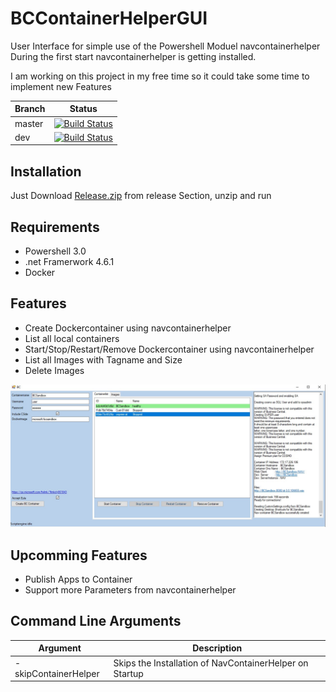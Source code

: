 # BCContainerHelperGUI
User Interface for simple use of the Powershell Moduel navcontainerhelper
During the first start navcontainerhelper is getting installed. 

I am working on this project in my free time so it could take some time to implement new Features

|Branch|Status|
|-------|-------|
|master|[![Build Status](https://dev.azure.com/PatrickGrabensteiner/BCContainerHelperGUI/_apis/build/status/PatrickGrabensteiner.BCContainerHelperGUI?branchName=master)](https://dev.azure.com/PatrickGrabensteiner/BCContainerHelperGUI/_build/latest?definitionId=2&branchName=master)|
|dev|[![Build Status](https://dev.azure.com/PatrickGrabensteiner/BCContainerHelperGUI/_apis/build/status/PatrickGrabensteiner.BCContainerHelperGUI?branchName=dev)](https://dev.azure.com/PatrickGrabensteiner/BCContainerHelperGUI/_build/latest?definitionId=2&branchName=dev)|

## Installation
Just Download [Release.zip](../../releases/download/v1.0.0.1/Release.zip) from release Section, unzip and run

## Requirements
* Powershell 3.0
* .net Framerwork 4.6.1
* Docker 

## Features
* Create Dockercontainer using navcontainerhelper
* List all local containers
* Start/Stop/Restart/Remove Dockercontainer using navcontainerhelper
* List all Images with Tagname and Size
* Delete Images

![GUI](Images/Screenshot-1.jpg)

## Upcomming Features
* Publish Apps to Container
* Support more Parameters from navcontainerhelper

## Command Line Arguments
|Argument|Description|
|--------|-----------|
|-skipContainerHelper|Skips the Installation of NavContainerHelper on Startup

